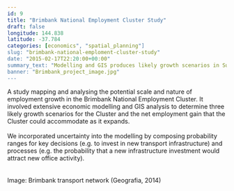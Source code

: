 ```yaml
---
id: 9
title: "Brimbank National Employment Cluster Study"
draft: false
longitude: 144.838
latitude: -37.784
categories: [economics", "spatial_planning"]
slug: "brimbank-national-emploment-cluster-study"
date: "2015-02-17T22:20:00+00:00"
summary_text: "Modelling and GIS produces likely growth scenarios in Sunshine"
banner: "Brimbank_project_image.jpg"
---
```


A study mapping and analysing the potential scale and nature of employment growth in the Brimbank National Employment Cluster. It involved extensive economic modelling and GIS analysis to determine three likely growth scenarios for the Cluster and the net employment gain that the Cluster could accommodate as it expands.&nbsp;<br><br>We incorporated uncertainty into the modelling by composing probability ranges for key decisions (e.g. to invest in new transport infrastructure) and processes (e.g. the probability that a new infrastructure investment would attract new office activity).&nbsp;<br><br><br><span class="wysiwyg-color-silver">Image: Brimbank transport network (Geografia, 2014)</span><br>
